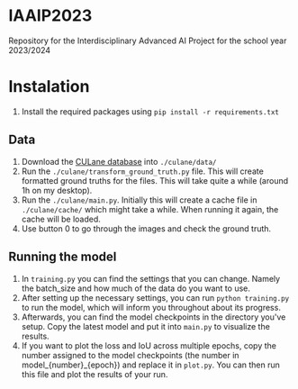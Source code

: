# IAAIP2023
Repository for the Interdisciplinary Advanced AI Project for the school year 2023/2024

# Instalation

1. Install the required packages using ```pip install -r requirements.txt```

## Data
1. Download the [CULane database](https://xingangpan.github.io/projects/CULane.html) into `./culane/data/`
2. Run the `./culane/transform_ground_truth.py` file. This will create formatted ground truths for the files. This will take quite a while (around 1h on my desktop).
3. Run the `./culane/main.py`. Initially this will create a cache file in `./culane/cache/` which might take a while. When running it again, the cache will be loaded.
4. Use button 0 to go through the images and check the ground truth.

## Running the model
1. In ```training.py``` you can find the settings that you can change. Namely the batch_size and how much of the data do you want to use.
2. After setting up the necessary settings, you can run ```python training.py``` to run the model, which will inform you throughout about its progress.
3. Afterwards, you can find the model checkpoints in the directory you've setup. Copy the latest model and put it into ```main.py``` to visualize the results.
4. If you want to plot the loss and IoU across multiple epochs, copy the number assigned to the model checkpoints (the number in model_{number}_{epoch}) and replace it in ```plot.py```. You can then run this file and plot the results of your run.


